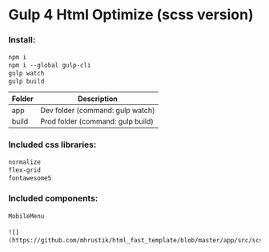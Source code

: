 Gulp 4 Html Optimize (scss version)
=====================

### Install:

    npm i
    npm i --global gulp-cli
    gulp watch
    gulp build

Folder          | Description
----------------|----------------------
app             | Dev folder (command: gulp watch)
build           | Prod folder (command: gulp build)

### Included css libraries:

    normalize
    flex-grid
    fontawesome5

### Included components:
    MobileMenu

    ![](https://github.com/mhrustik/html_fast_template/blob/master/app/src/scss/libs/components/MobileMenu/Screenshot_2.png)